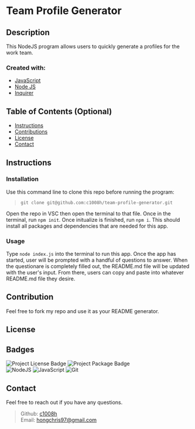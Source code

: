 # Team Profile Generator

## Description
This NodeJS program allows users to quickly generate a profiles for the work team.
### Created with:
- <a href='https://javascript.info/'>JavaScript</a>
- <a href='https://nodejs.org/en/'>Node JS</a>
- <a href='https://www.npmjs.com/package/inquirer'>Inquirer</a>


## Table of Contents (Optional)
- [Instructions](#instructions)
- [Contributions](#contributions)
- [License](#license)
- [Contact](#contact)


## Instructions
### Installation
Use this command line to clone this repo before running the program:

>`git clone git@github.com:c1008h/team-profile-generator.git`

Open the repo in VSC then open the terminal to that file. Once in the terminal, run `npm init`. Once initualize is finished, run `npm i`. This should install all packages and dependencies that are needed for this app.
### Usage
Type `node index.js` into the terminal to run this app. Once the app has started, user will be prompted with a handful of questions to answer. When the questionare is completely filled out, the README.md file will be updated with the user's input. From there, users can copy and paste into whatever README.md file they desire. 

## Contribution
Feel free to fork my repo and use it as your README generator. 

## License

## Badges
![Project License Badge](https://img.shields.io/badge/license-GNU-brightgreen) ![Project Package Badge](https://img.shields.io/badge/package-Inquirer-informational) 
  <br>
![NodeJS](https://img.shields.io/badge/node.js-6DA55F?style=for-the-badge&logo=node.js&logoColor=white) ![JavaScript](https://img.shields.io/badge/javascript-%23323330.svg?style=for-the-badge&logo=javascript&logoColor=%23F7DF1E) ![Git](https://img.shields.io/badge/git-%23F05033.svg?style=for-the-badge&logo=git&logoColor=white)

## Contact
Feel free to reach out if you have any questions.
> Github: <a href='https://github.com/c1008h'>c1008h</a>
> <br>
> Email: <a href='mailto:hongchris97@gmail.com'>hongchris97@gmail.com</a>

